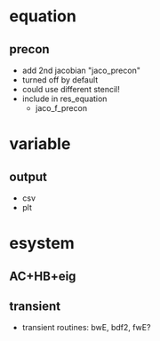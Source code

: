 # equation
## precon
- add 2nd jacobian "jaco_precon"
- turned off by default
- could use different stencil!
- include in res_equation
  - jaco_f_precon

# variable
## output
- csv
- plt

# esystem
## AC+HB+eig
## transient
- transient routines: bwE, bdf2, fwE?

